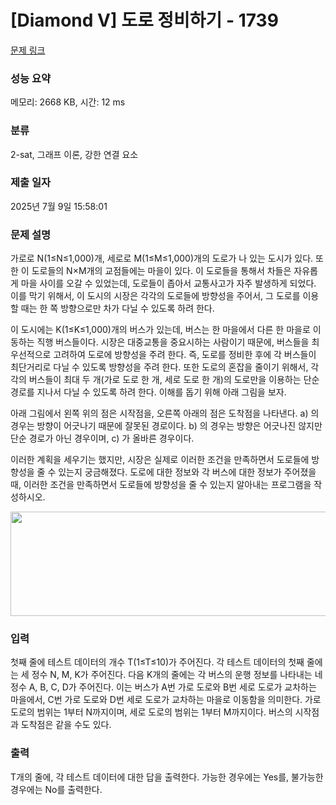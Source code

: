 # [Diamond V] 도로 정비하기 - 1739 

[문제 링크](https://www.acmicpc.net/problem/1739) 

### 성능 요약

메모리: 2668 KB, 시간: 12 ms

### 분류

2-sat, 그래프 이론, 강한 연결 요소

### 제출 일자

2025년 7월 9일 15:58:01

### 문제 설명

<p>가로로 N(1≤N≤1,000)개, 세로로 M(1≤M≤1,000)개의 도로가 나 있는 도시가 있다. 또한 이 도로들의 N×M개의 교점들에는 마을이 있다. 이 도로들을 통해서 차들은 자유롭게 마을 사이를 오갈 수 있었는데, 도로들이 좁아서 교통사고가 자주 발생하게 되었다. 이를 막기 위해서, 이 도시의 시장은 각각의 도로들에 방향성을 주어서, 그 도로를 이용할 때는 한 쪽 방향으로만 차가 다닐 수 있도록 하려 한다.</p>

<p>이 도시에는 K(1≤K≤1,000)개의 버스가 있는데, 버스는 한 마을에서 다른 한 마을로 이동하는 직행 버스들이다. 시장은 대중교통을 중요시하는 사람이기 때문에, 버스들을 최우선적으로 고려하여 도로에 방향성을 주려 한다. 즉, 도로를 정비한 후에 각 버스들이 최단거리로 다닐 수 있도록 방향성을 주려 한다. 또한 도로의 혼잡을 줄이기 위해서, 각각의 버스들이 최대 두 개(가로 도로 한 개, 세로 도로 한 개)의 도로만을 이용하는 단순 경로를 지나서 다닐 수 있도록 하려 한다. 이해를 돕기 위해 아래 그림을 보자.</p>

<p>아래 그림에서 왼쪽 위의 점은 시작점을, 오른쪽 아래의 점은 도착점을 나타낸다. a) 의 경우는 방향이 어긋나기 때문에 잘못된 경로이다. b) 의 경우는 방향은 어긋나진 않지만 단순 경로가 아닌 경우이며, c) 가 올바른 경우이다.</p>

<p>이러한 계획을 세우기는 했지만, 시장은 실제로 이러한 조건을 만족하면서 도로들에 방향성을 줄 수 있는지 궁금해졌다. 도로에 대한 정보와 각 버스에 대한 정보가 주어졌을 때, 이러한 조건을 만족하면서 도로들에 방향성을 줄 수 있는지 알아내는 프로그램을 작성하시오.</p>

<p style="text-align:center"><img alt="" src="https://www.acmicpc.net/JudgeOnline/upload/201006/doro(1).png" style="height:167px; width:511px"></p>

### 입력 

 <p>첫째 줄에 테스트 데이터의 개수 T(1≤T≤10)가 주어진다. 각 테스트 데이터의 첫째 줄에는 세 정수 N, M, K가 주어진다. 다음 K개의 줄에는 각 버스의 운행 정보를 나타내는 네 정수 A, B, C, D가 주어진다. 이는 버스가 A번 가로 도로와 B번 세로 도로가 교차하는 마을에서, C번 가로 도로와 D번 세로 도로가 교차하는 마을로 이동함을 의미한다. 가로 도로의 범위는 1부터 N까지이며, 세로 도로의 범위는 1부터 M까지이다. 버스의 시작점과 도착점은 같을 수도 있다.</p>

### 출력 

 <p>T개의 줄에, 각 테스트 데이터에 대한 답을 출력한다. 가능한 경우에는 Yes를, 불가능한 경우에는 No를 출력한다.</p>

